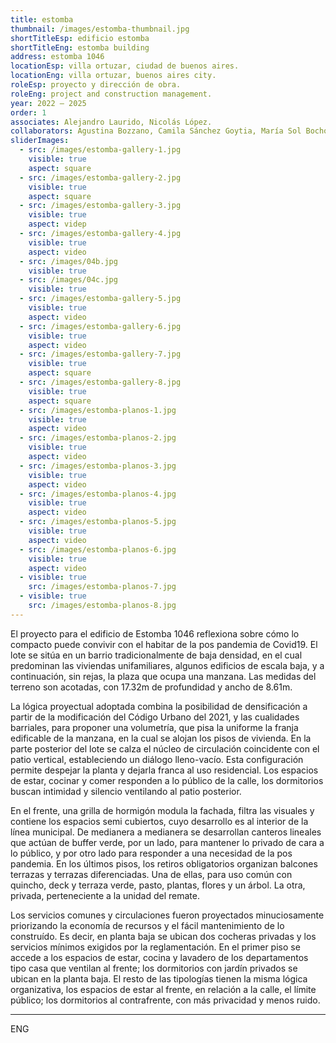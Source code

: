 ```yaml
---
title: estomba
thumbnail: /images/estomba-thumbnail.jpg
shortTitleEsp: edificio estomba
shortTitleEng: estomba building
address: estomba 1046
locationEsp: villa ortuzar, ciudad de buenos aires.
locationEng: villa ortuzar, buenos aires city.
roleEsp: proyecto y dirección de obra.
roleEng: project and construction management.
year: 2022 – 2025
order: 1
associates: Alejandro Laurido, Nicolás López.
collaborators: Agustina Bozzano, Camila Sánchez Goytia, María Sol Bochoeyer.
sliderImages:
  - src: /images/estomba-gallery-1.jpg
    visible: true
    aspect: square
  - src: /images/estomba-gallery-2.jpg
    visible: true
    aspect: square
  - src: /images/estomba-gallery-3.jpg
    visible: true
    aspect: videp
  - src: /images/estomba-gallery-4.jpg
    visible: true
    aspect: video
  - src: /images/04b.jpg
    visible: true
  - src: /images/04c.jpg
    visible: true
  - src: /images/estomba-gallery-5.jpg
    visible: true
    aspect: video
  - src: /images/estomba-gallery-6.jpg
    visible: true
    aspect: video
  - src: /images/estomba-gallery-7.jpg
    visible: true
    aspect: square
  - src: /images/estomba-gallery-8.jpg
    visible: true
    aspect: square
  - src: /images/estomba-planos-1.jpg
    visible: true
    aspect: video
  - src: /images/estomba-planos-2.jpg
    visible: true
    aspect: video
  - src: /images/estomba-planos-3.jpg
    visible: true
    aspect: video
  - src: /images/estomba-planos-4.jpg
    visible: true
    aspect: video
  - src: /images/estomba-planos-5.jpg
    visible: true
    aspect: video
  - src: /images/estomba-planos-6.jpg
    visible: true
    aspect: video
  - visible: true
    src: /images/estomba-planos-7.jpg
  - visible: true
    src: /images/estomba-planos-8.jpg
---
```


El proyecto para el edificio de Estomba 1046 reflexiona sobre cómo lo compacto puede convivir con el habitar de la pos pandemia de Covid19. El lote se sitúa en un barrio tradicionalmente de baja densidad, en el cual predominan las viviendas unifamiliares, algunos edificios de escala baja, y a continuación, sin rejas, la plaza que ocupa una manzana. Las medidas del terreno son acotadas, con 17.32m de profundidad y ancho de 8.61m.

La lógica proyectual adoptada combina la posibilidad de densificación a partir de la modificación del Código Urbano del 2021, y las cualidades barriales, para proponer una volumetría, que pisa la uniforme la franja edificable de la manzana, en la cual se alojan los pisos de vivienda. En la parte posterior del lote se calza el núcleo de circulación coincidente con el patio vertical, estableciendo un diálogo lleno-vacío. Esta configuración permite despejar la planta y dejarla franca al uso residencial. Los espacios de estar, cocinar y comer responden a lo público de la calle, los dormitorios buscan intimidad y silencio ventilando al patio posterior.

En el frente, una grilla de hormigón modula la fachada, filtra las visuales y contiene los espacios semi cubiertos, cuyo desarrollo es al interior de la línea municipal. De medianera a medianera se desarrollan canteros lineales que actúan de buffer verde, por un lado, para mantener lo privado de cara a lo público, y por otro lado para responder a una necesidad de la pos pandemia. En los últimos pisos, los retiros obligatorios organizan balcones terrazas y terrazas diferenciadas. Una de ellas, para uso común con quincho, deck y terraza verde, pasto, plantas, flores y un árbol. La otra, privada, perteneciente a la unidad del remate.

Los servicios comunes y circulaciones fueron proyectados minuciosamente priorizando la economía de recursos y el fácil mantenimiento de lo construído. Es decir, en planta baja se ubican dos cocheras privadas y los servicios mínimos exigidos por la reglamentación. En el primer piso se accede a los espacios de estar, cocina y lavadero de los departamentos tipo casa que ventilan al frente; los dormitorios con jardín privados se ubican en la planta baja. El resto de las tipologías tienen la misma lógica organizativa, los espacios de estar al frente, en relación a la calle, el límite público; los dormitorios al contrafrente, con más privacidad y menos ruido.

----

ENG